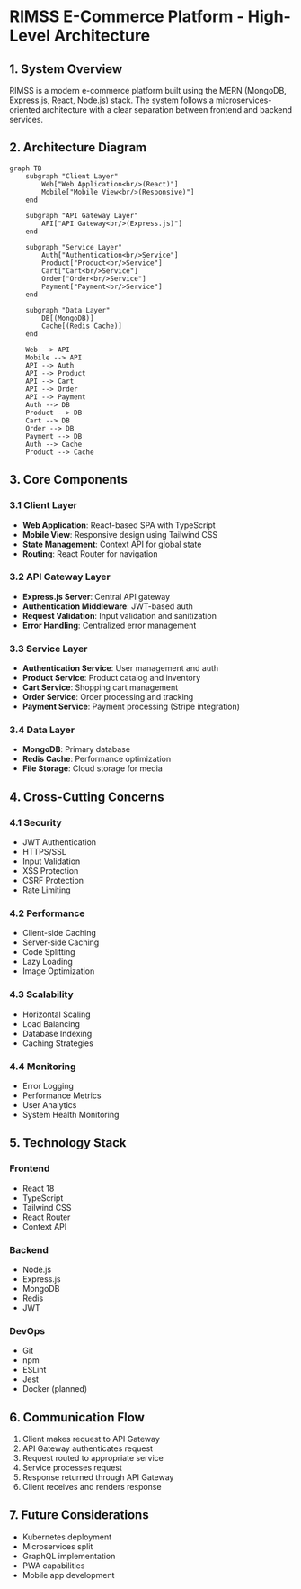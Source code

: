 # RIMSS E-Commerce Platform - High-Level Architecture

## 1. System Overview
RIMSS is a modern e-commerce platform built using the MERN (MongoDB, Express.js, React, Node.js) stack. The system follows a microservices-oriented architecture with a clear separation between frontend and backend services.

## 2. Architecture Diagram

```mermaid
graph TB
    subgraph "Client Layer"
        Web["Web Application<br/>(React)"]
        Mobile["Mobile View<br/>(Responsive)"]
    end

    subgraph "API Gateway Layer"
        API["API Gateway<br/>(Express.js)"]
    end

    subgraph "Service Layer"
        Auth["Authentication<br/>Service"]
        Product["Product<br/>Service"]
        Cart["Cart<br/>Service"]
        Order["Order<br/>Service"]
        Payment["Payment<br/>Service"]
    end

    subgraph "Data Layer"
        DB[(MongoDB)]
        Cache[(Redis Cache)]
    end

    Web --> API
    Mobile --> API
    API --> Auth
    API --> Product
    API --> Cart
    API --> Order
    API --> Payment
    Auth --> DB
    Product --> DB
    Cart --> DB
    Order --> DB
    Payment --> DB
    Auth --> Cache
    Product --> Cache
```

## 3. Core Components

### 3.1 Client Layer
- **Web Application**: React-based SPA with TypeScript
- **Mobile View**: Responsive design using Tailwind CSS
- **State Management**: Context API for global state
- **Routing**: React Router for navigation

### 3.2 API Gateway Layer
- **Express.js Server**: Central API gateway
- **Authentication Middleware**: JWT-based auth
- **Request Validation**: Input validation and sanitization
- **Error Handling**: Centralized error management

### 3.3 Service Layer
- **Authentication Service**: User management and auth
- **Product Service**: Product catalog and inventory
- **Cart Service**: Shopping cart management
- **Order Service**: Order processing and tracking
- **Payment Service**: Payment processing (Stripe integration)

### 3.4 Data Layer
- **MongoDB**: Primary database
- **Redis Cache**: Performance optimization
- **File Storage**: Cloud storage for media

## 4. Cross-Cutting Concerns

### 4.1 Security
- JWT Authentication
- HTTPS/SSL
- Input Validation
- XSS Protection
- CSRF Protection
- Rate Limiting

### 4.2 Performance
- Client-side Caching
- Server-side Caching
- Code Splitting
- Lazy Loading
- Image Optimization

### 4.3 Scalability
- Horizontal Scaling
- Load Balancing
- Database Indexing
- Caching Strategies

### 4.4 Monitoring
- Error Logging
- Performance Metrics
- User Analytics
- System Health Monitoring

## 5. Technology Stack

### Frontend
- React 18
- TypeScript
- Tailwind CSS
- React Router
- Context API

### Backend
- Node.js
- Express.js
- MongoDB
- Redis
- JWT

### DevOps
- Git
- npm
- ESLint
- Jest
- Docker (planned)

## 6. Communication Flow

1. Client makes request to API Gateway
2. API Gateway authenticates request
3. Request routed to appropriate service
4. Service processes request
5. Response returned through API Gateway
6. Client receives and renders response

## 7. Future Considerations

- Kubernetes deployment
- Microservices split
- GraphQL implementation
- PWA capabilities
- Mobile app development 